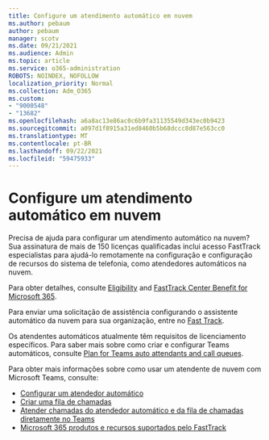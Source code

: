 ```yaml
---
title: Configure um atendimento automático em nuvem
ms.author: pebaum
author: pebaum
manager: scotv
ms.date: 09/21/2021
ms.audience: Admin
ms.topic: article
ms.service: o365-administration
ROBOTS: NOINDEX, NOFOLLOW
localization_priority: Normal
ms.collection: Adm_O365
ms.custom:
- "9000548"
- "13682"
ms.openlocfilehash: a6a8ac13e86ac0c6b9fa31135549d343ec0b9423
ms.sourcegitcommit: a097d1f8915a31ed8460b5b68dccc8d87e563cc0
ms.translationtype: MT
ms.contentlocale: pt-BR
ms.lasthandoff: 09/22/2021
ms.locfileid: "59475933"
---
```

# <a name="set-up-a-cloud-auto-attendant"></a>Configure um atendimento automático em nuvem

Precisa de ajuda para configurar um atendimento automático na nuvem? Sua assinatura de mais de 150 licenças qualificadas inclui acesso FastTrack especialistas para ajudá-lo remotamente na configuração e configuração de recursos do sistema de telefonia, como atendedores automáticos na nuvem.

Para obter detalhes, consulte [Eligibility](https://docs.microsoft.com/fasttrack/eligibility) and [FastTrack Center Benefit for Microsoft 365](https://docs.microsoft.com/fasttrack/introduction#what-is-fasttrack-for-microsoft-365).

Para enviar uma solicitação de assistência configurando o assistente automático da nuvem para sua organização, entre no [Fast Track](https://www.microsoft.com/fasttrack?rtc=1).

Os atendentes automáticos atualmente têm requisitos de licenciamento específicos. Para saber mais sobre como criar e configurar Teams automáticos, consulte [Plan for Teams auto attendants and call queues](https://docs.microsoft.com/microsoftteams/what-are-phone-system-auto-attendants).

Para obter mais informações sobre como usar um atendente de nuvem com Microsoft Teams, consulte:

- [Configurar um atendedor automático](https://docs.microsoft.com/microsoftteams/create-a-phone-system-auto-attendant)
- [Criar uma fila de chamadas](https://docs.microsoft.com/microsoftteams/create-a-phone-system-call-queue)
- [Atender chamadas do atendedor automático e da fila de chamadas diretamente no Teams](https://docs.microsoft.com/microsoftteams/answer-auto-attendant-and-call-queue-calls)
- [Microsoft 365 produtos e recursos suportados pelo FastTrack](https://docs.microsoft.com/fasttrack/products-and-capabilities#office-365)
